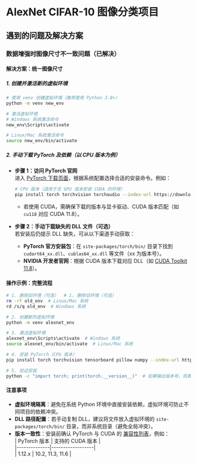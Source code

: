 # AlexNet CIFAR-10 图像分类项目

## 遇到的问题及解决方案

### 数据增强时图像尺寸不一致问题（已解决）

#### 解决方案：统一图像尺寸

##### 1. 创建并激活新的虚拟环境
```bash
# 使用 venv 创建虚拟环境（推荐使用 Python 3.8+）
python -m venv new_env

# 激活虚拟环境
# Windows 系统激活命令
new_env\Scripts\activate

# Linux/Mac 系统激活命令
source new_env/bin/activate
```  

##### 2. 手动下载 PyTorch 及依赖（以 CPU 版本为例）  
- **步骤 1：访问 PyTorch 官网**  
  进入 [PyTorch 下载页面](https://pytorch.org/get-started/locally/)，根据系统配置选择合适的安装命令。例如：  
  ```bash  
  # CPU 版本（适用于无 GPU 或未安装 CUDA 的环境）  
  pip install torch torchvision torchaudio --index-url https://download.pytorch.org/whl/cpu  
  ```  
  - 若使用 CUDA，需确保下载的版本与显卡驱动、CUDA 版本匹配（如 `cu118` 对应 CUDA 11.8）。  

- **步骤 2：手动下载缺失的 DLL 文件（可选）**  
  若安装后仍提示 DLL 缺失，可从以下渠道手动获取：  
  - **PyTorch 官方安装包**：在 `site-packages/torch/bin/` 目录下找到 `cudart64_xx.dll`、`cublas64_xx.dll` 等文件（xx 为版本号）。  
  - **NVIDIA 开发者官网**：根据 CUDA 版本下载对应 DLL（如 [CUDA Toolkit 11.8](https://developer.nvidia.com/cuda-11-8-0-download-archive)）。  


#### 操作示例：完整流程  
```bash  
# 1. 删除旧环境（可选）  # 1. 删除旧环境（可选）
rm -rf old_env  # Linux/Mac 系统
rd /s/q old_env  # Windows 系统

# 2. 创建新的虚拟环境
python -m venv alexnet_env

# 3. 激活虚拟环境
alexnet_env\Scripts\activate  # Windows 系统
source alexnet_env/bin/activate  # Linux/Mac 系统

# 4. 安装 PyTorch（CPU 版本）
pip install torch torchvision tensorboard pillow numpy --index-url https://download.pytorch.org/whl/cpu

# 5. 验证安装
python -c "import torch; print(torch.__version__)"  # 如果输出版本号，则表示安装成功
```  


#### 注意事项  
- **虚拟环境隔离**：避免在系统 Python 环境中直接安装依赖，虚拟环境可防止不同项目的依赖冲突。  
- **DLL 路径配置**：若手动复制 DLL，建议将文件放入虚拟环境的 `site-packages/torch/bin/` 目录，而非系统目录（避免全局冲突）。  
- **版本一致性**：安装前确认 PyTorch 与 CUDA 的 [兼容性列表](https://pytorch.org/get-started/previous-versions/)，例如：  
  | PyTorch 版本 | 支持的 CUDA 版本 |  
  |--------------|------------------|  
  | 1.12.x       | 10.2, 11.3, 11.6 |  


